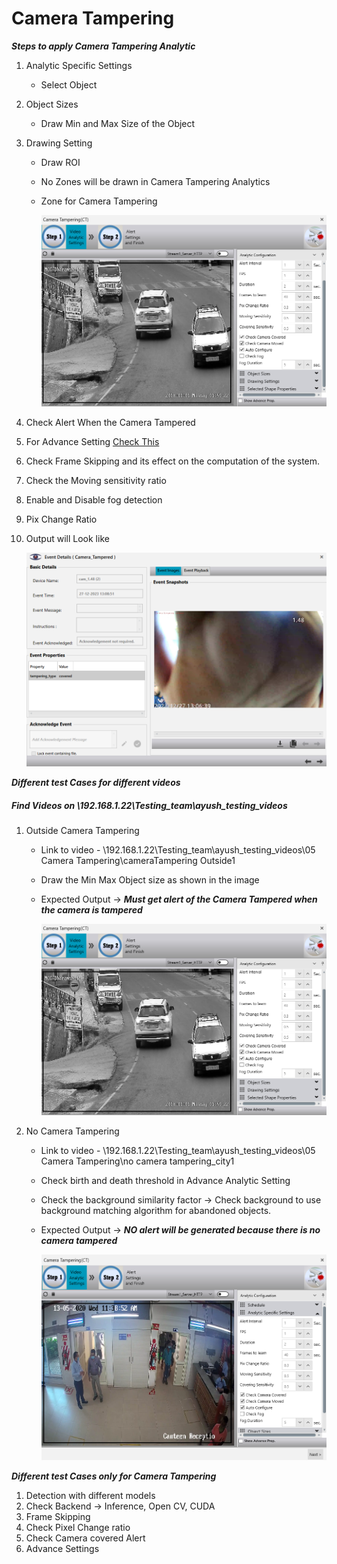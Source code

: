 # **Camera Tampering**
 
***Steps to apply Camera Tampering Analytic***

1. Analytic Specific Settings
   - Select Object
2. Object Sizes
   - Draw Min and Max Size of the Object
3. Drawing Setting
   - Draw ROI
   - No Zones will be drawn in Camera Tampering Analytics

   - Zone for Camera Tampering

     ![image](https://github.com/ayushaggarwalI2V/Video-Analytics-Server/blob/main/05%20Camera%20Tampering/images/Camera%20Tampering.png "Camera Tampering")

4. Check Alert When the Camera Tampered
5. For Advance Setting [Check This](https://stackoverflowteams.com/c/i2v-systems/questions/132)
6. Check Frame Skipping and its effect on the computation of the system.
7. Check the Moving sensitivity ratio
8. Enable and Disable fog detection
9. Pix Change Ratio
10. Output will Look like

     ![image](https://github.com/ayushaggarwalI2V/Video-Analytics-Server/blob/main/05%20Camera%20Tampering/images/camera%20tampered%20covered%20alert.png "Camera TamperingOutput")

***Different test Cases for different videos***
##### Find Videos on _\\192.168.1.22\Testing_team\ayush_testing_videos_

1. Outside Camera Tampering
   - Link to video - \\192.168.1.22\Testing_team\ayush_testing_videos\05 Camera Tampering\cameraTampering Outside1
   - Draw the Min Max Object size as shown in the image
   - Expected Output -> **_Must get alert of the Camera Tampered when the camera is tampered_**
     
     ![image](https://github.com/ayushaggarwalI2V/Video-Analytics-Server/blob/main/05%20Camera%20Tampering/images/Camera%20Tampering.png "Camera Tampering")

2. No Camera Tampering
   - Link to video - \\192.168.1.22\Testing_team\ayush_testing_videos\05 Camera Tampering\no camera tampering_city1
   - Check birth and death threshold in Advance Analytic Setting
   - Check the background similarity factor -> Check background to use background matching algorithm for abandoned objects.
   - Expected Output -> **_NO alert will be generated because there is no camera tampered_**
   
     ![image](https://github.com/ayushaggarwalI2V/Video-Analytics-Server/blob/main/05%20Camera%20Tampering/images/no%20camera%20tampered.png "No Camera Tampering")

***Different test Cases only for Camera Tampering***

1. Detection with different models
2. Check Backend -> Inference, Open CV, CUDA
3. Frame Skipping
4. Check Pixel Change ratio
5. Check Camera covered Alert
10. Advance Settings
  
